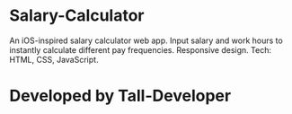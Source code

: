 # Salary-Calculator
An iOS-inspired salary calculator web app. Input salary and work hours to instantly calculate different pay frequencies. Responsive design. Tech: HTML, CSS, JavaScript.
# Developed by Tall-Developer
